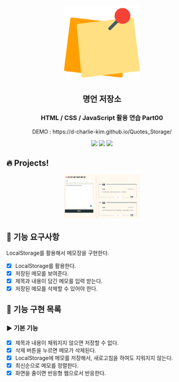 <p align="middle" >
  <img width="200px;" src="./img/memo.png" alt="타이머"/>
</p>
<h2 align="middle">명언 저장소</h2>
<h3 align="middle">HTML / CSS / JavaScript 활용 연습 Part00</h3>
<p align="middle">DEMO : https://d-charlie-kim.github.io/Quotes_Storage/</p>
<p align="middle">
  <img src="https://img.shields.io/badge/language-html-red.svg?style=flat-square"/>
  <img src="https://img.shields.io/badge/language-css-blue.svg?style=flat-square"/>
  <img src="https://img.shields.io/badge/language-js-yellow.svg?style=flat-square"/>
</p>

## 🔥 Projects!

<div height="400px" align="middle">
  <img width="200px;" src="./img/quotes-demo.png" alt="실행 결과"/>
</div>

## 🎯 기능 요구사항
LocalStorage를 활용해서 메모장을 구현한다.

- [x] LocalStorage를 활용한다.
- [x] 저장된 메모를 보여준다.
- [x] 제목과 내용이 담긴 메모를 입력 받는다.
- [x] 저장된 메모를 삭제할 수 있어야 한다.

## 💟 기능 구현 목록

### ▶️ 기본 기능

- [x] 제목과 내용이 채워지지 않으면 저장할 수 없다.
- [x] 삭제 버튼을 누르면 메모가 삭제된다.
- [x] LocalStorage에 메모를 저장해서, 새로고침을 하여도 지워지지 않는다.
- [x] 최신순으로 메모를 정렬한다.
- [x] 화면을 줄이면 반응형 웹으로서 반응한다.
